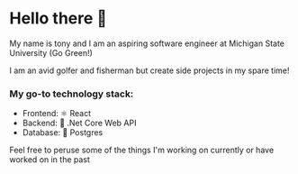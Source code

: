 # Hello there 👋 
My name is tony and I am an aspiring software engineer at Michigan State University (Go Green!)

I am an avid golfer and fisherman but create side projects in my spare time!

### My go-to technology stack:
- Frontend: ⚛️ React
- Backend: 🔨 .Net Core Web API
- Database: 🐘 Postgres

Feel free to peruse some of the things I'm working on currently or have worked on in the past

<!--
**tonysulfaro/tonysulfaro** is a ✨ _special_ ✨ repository because its `README.md` (this file) appears on your GitHub profile.

Here are some ideas to get you started:

- 🔭 I’m currently working on ...
- 🌱 I’m currently learning ...
- 👯 I’m looking to collaborate on ...
- 🤔 I’m looking for help with ...
- 💬 Ask me about ...
- 📫 How to reach me: ...
- 😄 Pronouns: ...
- ⚡ Fun fact: ...
-->


